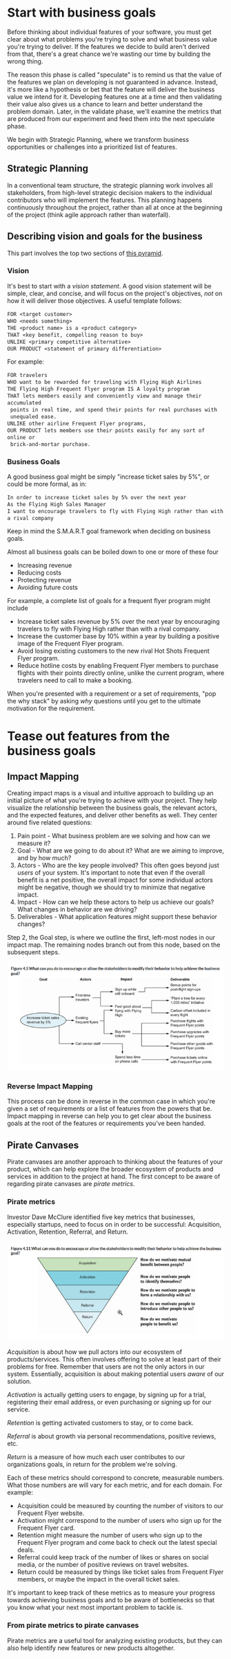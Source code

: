 # Start with business goals

Before thinking about individual features of your software, you must get clear about what problems you're trying to solve and what business value you're trying to deliver. If the features we decide to build aren't derived from that, there's a great chance we're wasting our time by building the wrong thing.

The reason this phase is called "speculate" is to remind us that the value of the features we plan on developing is not guaranteed in advance. Instead, it's more like a hypothesis or bet that the feature will deliver the business value we intend for it. Developing features one at a time and then validating their value also gives us a chance to learn and better understand the problem domain. Later, in the validate phase, we'll examine the metrics that are produced from our experiment and feed them into the next speculate phase.

We begin with Strategic Planning, where we transform business opportunities or challenges into a prioritized list of features.

## Strategic Planning

In a conventional team structure, the strategic planning work involves all stakeholders, from high-level strategic decision makers to the individual contributors who will implement the features. This planning happens continuously throughout the project, rather than all at once at the beginning of the project (think agile approach rather than waterfall).

## Describing vision and goals for the business

This part involves the top two sections of [this pyramid](../_index.md#from-vision-to-executable-specification).

### Vision

It's best to start with a _vision statement_.  A good vision statement will be simple, clear, and concise, and will focus on the project's objectives, _not_ on how it will deliver those objectives. A useful template follows:

```
FOR <target customer>
WHO <needs something>
THE <product name> is a <product category>
THAT <key benefit, compelling reason to buy>
UNLIKE <primary competitive alternative>
OUR PRODUCT <statement of primary differentiation>
```

For example:

```
FOR travelers
WHO want to be rewarded for traveling with Flying High Airlines
THE Flying High Frequent Flyer program IS A loyalty program
THAT lets members easily and conveniently view and manage their accumulated 
 points in real time, and spend their points for real purchases with 
 unequaled ease.
UNLIKE other airline Frequent Flyer programs,
OUR PRODUCT lets members use their points easily for any sort of online or 
 brick-and-mortar purchase.
```

### Business Goals

A good business goal might be simply "increase ticket sales by 5%", or could be more formal, as in:

```
In order to increase ticket sales by 5% over the next year
As the Flying High Sales Manager
I want to encourage travelers to fly with Flying High rather than with a rival company
```

Keep in mind the S.M.A.R.T goal framework when deciding on business goals. 

Almost all business goals can be boiled down to one or more of these four

- Increasing revenue
- Reducing costs
- Protecting revenue
- Avoiding future costs 

For example, a complete list of goals for a frequent flyer program might include

- Increase ticket sales revenue by 5% over the next year by encouraging travelers to fly with Flying High rather than with a rival company.
- Increase the customer base by 10% within a year by building a positive image of the Frequent Flyer program.
- Avoid losing existing customers to the new rival Hot Shots Frequent Flyer program.
- Reduce hotline costs by enabling Frequent Flyer members to purchase flights with their points directly online, unlike the current program, where travelers need to call to make a booking.

When you're presented with a requirement or a set of requirements, "pop the why stack" by asking _why_ questions until you get to the ultimate motivation for the requirement.

# Tease out features from the business goals

## Impact Mapping

Creating impact maps is a visual and intuitive approach to building up an initial picture of what you're trying to achieve with your project. They help visualize the relationship between the business goals, the relevant actors, and the expected features, and deliver other benefits as well. They center around five related questions:

1. Pain point - What business problem are we solving and how can we measure it?
2. Goal - What are we going to do about it? What are we aiming to improve, and by how much?
3. Actors - Who are the key people involved? This often goes beyond just _users_ of your system. It's important to note that even if the overall benefit is a net positive, the overall impact for some individual actors might be negative, though we should try to minimize that negative impact.
4. Impact - How can we help these actors to help us achieve our goals? What changes in behavior are we driving?
5. Deliverables - What application features might support these behavior changes?

Step 2, the Goal step, is where we outline the first, left-most nodes in our impact map. The remaining nodes branch out from this node, based on the subsequent steps.

![alt text](images/impact-map-example.png)

### Reverse Impact Mapping

This process can be done in reverse in the common case in which you're given a set of requirements or a list of features from the powers that be. Impact mapping in reverse can help you to get clear about the business goals at the root of the features or requirements you've been handed.

## Pirate Canvases

Pirate canvases are another approach to thinking about the features of your product, which can help explore the broader ecosystem of products and services in addition to the project at hand. The first concept to be aware of regarding pirate canvases are _pirate metrics_.

### Pirate metrics

Investor Dave McClure identified five key metrics that businesses, especially startups, need to focus on in order to be successful: Acquisition, Activation, Retention, Referral, and Return.

![alt text](images/pirate-metrics.png)

_Acquisition_ is about how we pull actors into our ecosystem of products/services. This often involves offering to solve at least part of their problems for free. Remember that users are not the only actors in our system. Essentially, acquisition is about making potential users _aware_ of our solution.

_Activation_ is actually getting users to engage, by signing up for a trial, registering their email address, or even purchasing or signing up for our service.

_Retention_ is getting activated customers to stay, or to come back.

_Referral_ is about growth via personal recommendations, positive reviews, etc.

_Return_ is a measure of how much each user contributes to our organizations goals, in return for the problem we're solving.

Each of these metrics should correspond to concrete, measurable numbers. What those numbers are will vary for each metric, and for each domain. For example:

- Acquisition could be measured by counting the number of visitors to our Frequent Flyer website.
- Activation might correspond to the number of users who sign up for the Frequent Flyer card.
- Retention might measure the number of users who sign up to the Frequent Flyer program and come back to check out the latest special deals.
- Referral could keep track of the number of likes or shares on social media, or the number of positive reviews on travel websites.
- Return could be measured by things like ticket sales from Frequent Flyer members, or maybe the impact in the overall ticket sales.

It's important to keep track of these metrics as to measure your progress towards achieving business goals and to be aware of bottlenecks so that you know what your next most important problem to tackle is.

### From pirate metrics to pirate canvases

Pirate metrics are a useful tool for analyzing existing products, but they can also help identify new features or new products altogether.